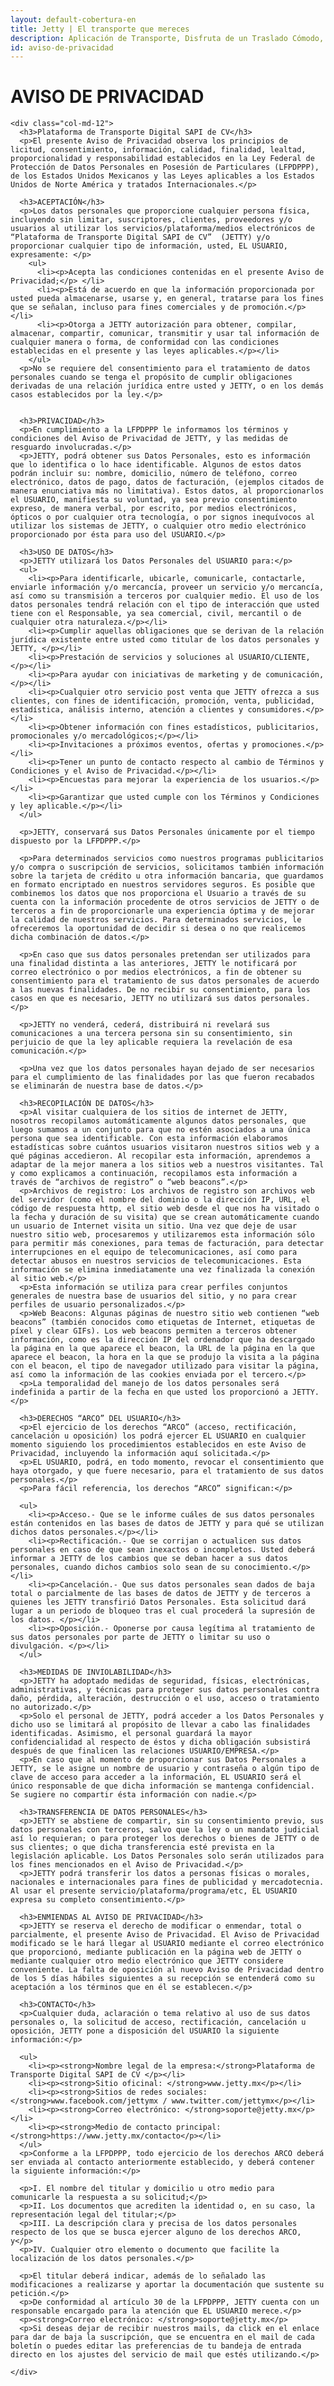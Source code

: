 ```yaml
---
layout: default-cobertura-en
title: Jetty | El transporte que mereces
description: Aplicación de Transporte, Disfruta de un Traslado Cómodo, Rápido y Seguro de Manera Diaria a Bordo de Nuestras Camionetas Ejecutivas con Conductores Verificados.
id: aviso-de-privacidad
---
```


<div class="container marginTop">
  <div class="row privacidad">
    <div class="col-md-12">
      <h1>AVISO DE PRIVACIDAD</h1>
    </div>

    <div class="col-md-12">
      <h3>Plataforma de Transporte Digital SAPI de CV</h3>
      <p>El presente Aviso de Privacidad observa los principios de licitud, consentimiento, información, calidad, finalidad, lealtad, proporcionalidad y responsabilidad establecidos en la Ley Federal de Protección de Datos Personales en Posesión de Particulares (LFPDPPP), de los Estados Unidos Mexicanos y las Leyes aplicables a los Estados Unidos de Norte América y tratados Internacionales.</p>

      <h3>ACEPTACIÓN</h3>
      <p>Los datos personales que proporcione cualquier persona física, incluyendo sin limitar, suscriptores, clientes, proveedores y/o usuarios al utilizar los servicios/plataforma/medios electrónicos de “Plataforma de Transporte Digital SAPI de CV”  (JETTY) y/o proporcionar cualquier tipo de información, usted, EL USUARIO, expresamente: </p>
        <ul>
          <li><p>Acepta las condiciones contenidas en el presente Aviso de Privacidad;</p> </li>
          <li><p>Está de acuerdo en que la información proporcionada por usted pueda almacenarse, usarse y, en general, tratarse para los fines que se señalan, incluso para fines comerciales y de promoción.</p></li>
          <li><p>Otorga a JETTY autorización para obtener, compilar, almacenar, compartir, comunicar, transmitir y usar tal información de cualquier manera o forma, de conformidad con las condiciones establecidas en el presente y las leyes aplicables.</p></li>
        </ul>
      <p>No se requiere del consentimiento para el tratamiento de datos personales cuando se tenga el propósito de cumplir obligaciones derivadas de una relación jurídica entre usted y JETTY, o en los demás casos establecidos por la ley.</p>


      <h3>PRIVACIDAD</h3>
      <p>En cumplimiento a la LFPDPPP le informamos los términos y condiciones del Aviso de Privacidad de JETTY, y las medidas de resguardo involucradas.</p>
      <p>JETTY, podrá obtener sus Datos Personales, esto es información que lo identifica o lo hace identificable. Algunos de estos datos podrán incluir su: nombre, domicilio, número de teléfono, correo electrónico, datos de pago, datos de facturación, (ejemplos citados de manera enunciativa más no limitativa). Estos datos, al proporcionarlos el USUARIO, manifiesta su voluntad, ya sea previo consentimiento expreso, de manera verbal, por escrito, por medios electrónicos, ópticos o por cualquier otra tecnología, o por signos inequívocos al utilizar los sistemas de JETTY, o cualquier otro medio electrónico proporcionado por ésta para uso del USUARIO.</p>

      <h3>USO DE DATOS</h3>
      <p>JETTY utilizará los Datos Personales del USUARIO para:</p>
      <ul>
        <li><p>Para identificarle, ubicarle, comunicarle, contactarle, enviarle información y/o mercancía, proveer un servicio y/o mercancía, así como su transmisión a terceros por cualquier medio. El uso de los datos personales tendrá relación con el tipo de interacción que usted tiene con el Responsable, ya sea comercial, civil, mercantil o de cualquier otra naturaleza.</p></li>
        <li><p>Cumplir aquellas obligaciones que se derivan de la relación jurídica existente entre usted como titular de los datos personales y JETTY, </p></li>
        <li><p>Prestación de servicios y soluciones al USUARIO/CLIENTE, </p></li>
        <li><p>Para ayudar con iniciativas de marketing y de comunicación, </p></li>
        <li><p>Cualquier otro servicio post venta que JETTY ofrezca a sus clientes, con fines de identificación, promoción, venta, publicidad, estadística, análisis interno, atención a clientes y consumidores.</p></li>
        <li><p>Obtener información con fines estadísticos, publicitarios, promocionales y/o mercadológicos;</p></li>
        <li><p>Invitaciones a próximos eventos, ofertas y promociones.</p></li>
        <li><p>Tener un punto de contacto respecto al cambio de Términos y Condiciones y el Aviso de Privacidad.</p></li>
        <li><p>Encuestas para mejorar la experiencia de los usuarios.</p></li>
        <li><p>Garantizar que usted cumple con los Términos y Condiciones y ley aplicable.</p></li>
      </ul>

      <p>JETTY, conservará sus Datos Personales únicamente por el tiempo dispuesto por la LFPDPPP.</p>

      <p>Para determinados servicios como nuestros programas publicitarios y/o compra o suscripción de servicios, solicitamos también información sobre la tarjeta de crédito u otra información bancaria, que guardamos en formato encriptado en nuestros servidores seguros. Es posible que combinemos los datos que nos proporciona el Usuario a través de su cuenta con la información procedente de otros servicios de JETTY o de terceros a fin de proporcionarle una experiencia óptima y de mejorar la calidad de nuestros servicios. Para determinados servicios, le ofreceremos la oportunidad de decidir si desea o no que realicemos dicha combinación de datos.</p>

      <p>En caso que sus datos personales pretendan ser utilizados para una finalidad distinta a las anteriores, JETTY le notificará por correo electrónico o por medios electrónicos, a fin de obtener su consentimiento para el tratamiento de sus datos personales de acuerdo a las nuevas finalidades. De no recibir su consentimiento, para los casos en que es necesario, JETTY no utilizará sus datos personales.</p>

      <p>JETTY no venderá, cederá, distribuirá ni revelará sus comunicaciones a una tercera persona sin su consentimiento, sin perjuicio de que la ley aplicable requiera la revelación de esa comunicación.</p>

      <p>Una vez que los datos personales hayan dejado de ser necesarios para el cumplimiento de las finalidades por las que fueron recabados se eliminarán de nuestra base de datos.</p>

      <h3>RECOPILACIÓN DE DATOS</h3>
      <p>Al visitar cualquiera de los sitios de internet de JETTY, nosotros recopilamos automáticamente algunos datos personales, que luego sumamos a un conjunto para que no estén asociados a una única persona que sea identificable. Con esta información elaboramos estadísticas sobre cuántos usuarios visitaron nuestros sitios web y a qué páginas accedieron. Al recopilar esta información, aprendemos a adaptar de la mejor manera a los sitios web a nuestros visitantes. Tal y como explicamos a continuación, recopilamos esta información a través de “archivos de registro” o “web beacons”.</p>
      <p>Archivos de registro: Los archivos de registro son archivos web del servidor (como el nombre del dominio o la dirección IP, URL, el código de respuesta http, el sitio web desde el que nos ha visitado o la fecha y duración de su visita) que se crean automáticamente cuando un usuario de Internet visita un sitio. Una vez que deje de usar nuestro sitio web, procesaremos y utilizaremos esta información sólo para permitir más conexiones, para temas de facturación, para detectar interrupciones en el equipo de telecomunicaciones, así como para detectar abusos en nuestros servicios de telecomunicaciones. Esta información se elimina inmediatamente una vez finalizada la conexión al sitio web.</p>
      <p>Esta información se utiliza para crear perfiles conjuntos generales de nuestra base de usuarios del sitio, y no para crear perfiles de usuario personalizados.</p>
      <p>Web Beacons: Algunas páginas de nuestro sitio web contienen “web beacons” (también conocidos como etiquetas de Internet, etiquetas de píxel y clear GIFs). Los web beacons permiten a terceros obtener información, como es la dirección IP del ordenador que ha descargado la página en la que aparece el beacon, la URL de la página en la que aparece el beacon, la hora en la que se produjo la visita a la página con el beacon, el tipo de navegador utilizado para visitar la página, así como la información de las cookies enviada por el tercero.</p>
      <p>La temporalidad del manejo de los datos personales será indefinida a partir de la fecha en que usted los proporcionó a JETTY.</p>

      <h3>DERECHOS “ARCO” DEL USUARIO</h3>
      <p>El ejercicio de los derechos “ARCO” (acceso, rectificación, cancelación u oposición) los podrá ejercer EL USUARIO en cualquier momento siguiendo los procedimientos establecidos en este Aviso de Privacidad, incluyendo la información aquí solicitada.</p>
      <p>EL USUARIO, podrá, en todo momento, revocar el consentimiento que haya otorgado, y que fuere necesario, para el tratamiento de sus datos personales.</p>
      <p>Para fácil referencia, los derechos “ARCO” significan:</p>

      <ul>
        <li><p>Acceso.- Que se le informe cuáles de sus datos personales están contenidos en las bases de datos de JETTY y para qué se utilizan dichos datos personales.</p></li>
        <li><p>Rectificación.- Que se corrijan o actualicen sus datos personales en caso de que sean inexactos o incompletos. Usted deberá informar a JETTY de los cambios que se deban hacer a sus datos personales, cuando dichos cambios solo sean de su conocimiento.</p></li>
        <li><p>Cancelación.- Que sus datos personales sean dados de baja total o parcialmente de las bases de datos de JETTY y de terceros a quienes les JETTY transfirió Datos Personales. Esta solicitud dará lugar a un periodo de bloqueo tras el cual procederá la supresión de los datos. </p></li>
        <li><p>Oposición.- Oponerse por causa legítima al tratamiento de sus datos personales por parte de JETTY o limitar su uso o divulgación. </p></li>
      </ul>

      <h3>MEDIDAS DE INVIOLABILIDAD</h3>
      <p>JETTY ha adoptado medidas de seguridad, físicas, electrónicas, administrativas, y técnicas para proteger sus datos personales contra daño, pérdida, alteración, destrucción o el uso, acceso o tratamiento no autorizado.</p>
      <p>Solo el personal de JETTY, podrá acceder a los Datos Personales y dicho uso se limitará al propósito de llevar a cabo las finalidades identificadas. Asimismo, el personal guardará la mayor confidencialidad al respecto de éstos y dicha obligación subsistirá después de que finalicen las relaciones USUARIO/EMPRESA.</p>
      <p>En caso que al momento de proporcionar sus Datos Personales a JETTY, se le asigne un nombre de usuario y contraseña o algún tipo de clave de acceso para acceder a la información, EL USUARIO será el único responsable de que dicha información se mantenga confidencial. Se sugiere no compartir ésta información con nadie.</p>

      <h3>TRANSFERENCIA DE DATOS PERSONALES</h3>
      <p>JETTY se abstiene de compartir, sin su consentimiento previo, sus datos personales con terceros, salvo que la ley o un mandato judicial así lo requieran; o para proteger los derechos o bienes de JETTY o de sus clientes; o que dicha transferencia esté prevista en la legislación aplicable. Los Datos Personales solo serán utilizados para los fines mencionados en el Aviso de Privacidad.</p>
      <p>JETTY podrá transferir los datos a personas físicas o morales, nacionales e internacionales para fines de publicidad y mercadotecnia. Al usar el presente servicio/plataforma/programa/etc, EL USUARIO expresa su completo consentimiento.</p>

      <h3>ENMIENDAS AL AVISO DE PRIVACIDAD</h3>
      <p>JETTY se reserva el derecho de modificar o enmendar, total o parcialmente, el presente Aviso de Privacidad. El Aviso de Privacidad modificado se le hará llegar al USUARIO mediante el correo electrónico que proporcionó, mediante publicación en la página web de JETTY o mediante cualquier otro medio electrónico que JETTY considere conveniente. La falta de oposición al nuevo Aviso de Privacidad dentro de los 5 días hábiles siguientes a su recepción se entenderá como su aceptación a los términos que en él se establecen.</p>

      <h3>CONTACTO</h3>
      <p>Cualquier duda, aclaración o tema relativo al uso de sus datos personales o, la solicitud de acceso, rectificación, cancelación u oposición, JETTY pone a disposición del USUARIO la siguiente información:</p>

      <ul>
        <li><p><strong>Nombre legal de la empresa:</strong>Plataforma de Transporte Digital SAPI de CV </p></li>
        <li><p><strong>Sitio oficinal: </strong>www.jetty.mx</p></li>
        <li><p><strong>Sitios de redes sociales: </strong>www.facebook.com/jettymx / www.twitter.com/jettymx</p></li>
        <li><p><strong>Correo electrónico: </strong>soporte@jetty.mx</p></li>
        <li><p><strong>Medio de contacto principal: </strong>https://www.jetty.mx/contacto</p></li>
      </ul>
      <p>Conforme a la LFPDPPP, todo ejercicio de los derechos ARCO deberá ser enviada al contacto anteriormente establecido, y deberá contener la siguiente información:</p>

      <p>I. El nombre del titular y domicilio u otro medio para comunicarle la respuesta a su solicitud;</p>
      <p>II. Los documentos que acrediten la identidad o, en su caso, la representación legal del titular;</p>
      <p>III. La descripción clara y precisa de los datos personales respecto de los que se busca ejercer alguno de los derechos ARCO, y</p>
      <p>IV. Cualquier otro elemento o documento que facilite la localización de los datos personales.</p>

      <p>El titular deberá indicar, además de lo señalado las modificaciones a realizarse y aportar la documentación que sustente su petición.</p>
      <p>De conformidad al artículo 30 de la LFPDPPP, JETTY cuenta con un responsable encargado para la atención que EL USUARIO merece.</p>
      <p><strong>Correo electrónico: </strong>soporte@jetty.mx</p>
      <p>Si deseas dejar de recibir nuestros mails, da click en el enlace para dar de baja la suscripción, que se encuentra en el mail de cada boletín o puedes editar las preferencias de tu bandeja de entrada directo en los ajustes del servicio de mail que estés utilizando.</p>

    </div>

  </div>

</div>